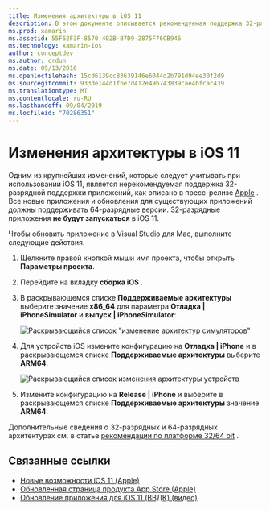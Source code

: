 ```yaml
---
title: Изменения архитектуры в iOS 11
description: В этом документе описывается рекомендуемая поддержка 32-разрядных приложений в iOS 11. В нем обсуждается обновление приложений для целевых архитектур 64-разрядов.
ms.prod: xamarin
ms.assetid: 55F62F3F-8570-402B-B7D9-2875F76CB946
ms.technology: xamarin-ios
author: conceptdev
ms.author: crdun
ms.date: 09/13/2016
ms.openlocfilehash: 15cd6139cc83639146e6044d2b791d94ee30f2d9
ms.sourcegitcommit: 933de144d1fbe7d412e49b743839cae4bfcac439
ms.translationtype: MT
ms.contentlocale: ru-RU
ms.lasthandoff: 09/04/2019
ms.locfileid: "70286351"
---
```

# <a name="architecture-changes-in-ios-11"></a>Изменения архитектуры в iOS 11

Одним из крупнейших изменений, которые следует учитывать при использовании iOS 11, является нерекомендуемая поддержка 32-разрядной поддержки приложений, как описано в пресс-релизе [Apple](https://developer.apple.com/news/?id=06282017b) . Все новые приложения и обновления для существующих приложений должны поддерживать 64-разрядные версии. 32-разрядные приложения **не будут запускаться** в iOS 11.

Чтобы обновить приложение в Visual Studio для Mac, выполните следующие действия.

1. Щелкните правой кнопкой мыши имя проекта, чтобы открыть **Параметры проекта**.
2. Перейдите на вкладку **сборка iOS** .
3. В раскрывающемся списке **Поддерживаемые архитектуры** выберите значение **x86_64** для параметра **Отладка | iPhoneSimulator** и **выпуск | iPhoneSimulator**:

    ![Раскрывающийся список "изменение архитектур симуляторов"](architecture-changes-images/image1.png)

4. Для устройств iOS измените конфигурацию на **Отладка | iPhone** и в раскрывающемся списке **Поддерживаемые архитектуры** выберите **ARM64**:

    ![Раскрывающийся список изменения архитектуры устройств](architecture-changes-images/image2.png)

5. Измените конфигурацию на **Release | iPhone** и выберите в раскрывающемся списке **Поддерживаемые архитектуры** значение **ARM64**.

Дополнительные сведения о 32-разрядных и 64-разрядных архитектурах см. в статье [рекомендации по платформе 32/64 bit](~/cross-platform/macios/32-and-64/index.md#ios) .

## <a name="related-links"></a>Связанные ссылки

- [Новые возможности iOS 11 (Apple)](https://developer.apple.com/ios/)
- [Обновленная страница продукта App Store (Apple)](https://developer.apple.com/app-store/product-page/)
- [Обновление приложения для iOS 11 (ВВДК) (видео)](https://developer.apple.com/videos/play/wwdc2017/204/)
